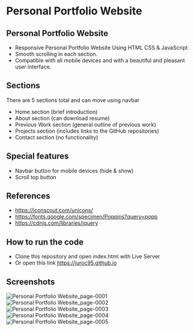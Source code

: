 # Personal Portfolio Website

## Personal Portfolio Website
- Responsive Personal Portfolio Website Using HTML CSS & JavaScript
- Smooth scrolling in each section.
- Compatible with all mobile devices and with a beautiful and pleasant user interface.

## Sections
There are 5 sections total and can move using navbar
- Home section (brief introduction)
- About section (can download resume)
- Previous Work section (general outline of previous work)
- Projects section (includes links to the GitHub repositories)
- Contact section (no functionality)

## Special features
- Navbar button for mobile devices (hide & show)
- Scroll top button

## References
- https://iconscout.com/unicons/
- https://fonts.google.com/specimen/Poppins?query=popp
- https://cdnjs.com/libraries/jquery

## How to run the code
- Clone this repository and open index.html with Live Server
- Or open this link https://juroc95.github.io

## Screenshots
![Personal Portfolio Website_page-0001](https://user-images.githubusercontent.com/94903612/204218390-c4c1aebc-5bab-4626-b734-04aa183c8c44.jpg)
![Personal Portfolio Website_page-0002](https://user-images.githubusercontent.com/94903612/204218401-e602d17f-c3e3-44bb-9152-adab43e5aaf1.jpg)
![Personal Portfolio Website_page-0003](https://user-images.githubusercontent.com/94903612/204218407-efd17626-f197-4f2c-90db-0db5400bb0d1.jpg)
![Personal Portfolio Website_page-0004](https://user-images.githubusercontent.com/94903612/204218412-c0a1682d-5845-42a8-b229-d70b8ace2242.jpg)
![Personal Portfolio Website_page-0005](https://user-images.githubusercontent.com/94903612/204218415-173ca5a0-b8b1-4349-9527-875753d7a274.jpg)
